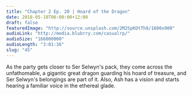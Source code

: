 ```yaml
---
title: "Chapter 2 Ep. 20 | Hoard of the Dragon"
date: 2018-05-18T06:00:00+12:00
draft: false
featuredImage: "http://source.unsplash.com/2M2SpKOtTh8/1600x900"
audioLink: "http://media.blubrry.com/casualrp/"
audioSize: "166000000"
audioLength: "3:01:36"
slug: "45"
---
```


As the party gets closer to Ser Selwyn's pack, they come across the unfathomable, a gigantic great dragon guarding his hoard of treasure, and Ser Selwyn's belongings are part of it. Also, Ash has a vision and starts hearing a familiar voice in the ethereal glade.
